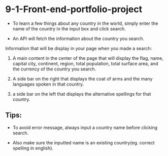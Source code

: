 # 9-1-Front-end-portfolio-project

- To learn a few things about any country in the world, simply enter the name of the country in the input box and click search.

- An API will fetch the information about the country you search.

Information that will be display in your page when you made a search:

1. A main content in the center of the page that will display the flag, name, capital city, continent, region, total population, total surface area, and the currency of the country you search.

2. A side bar on the right that displays the coat of arms and the many languages spoken in that country.

3. a side bar on the left that displays the alternative spellings for that country.

## Tips:

- To avoid error message, always input a country name before clicking search.

- Also make sure the inputted name is an existing country(eg. correct spelling in english).

